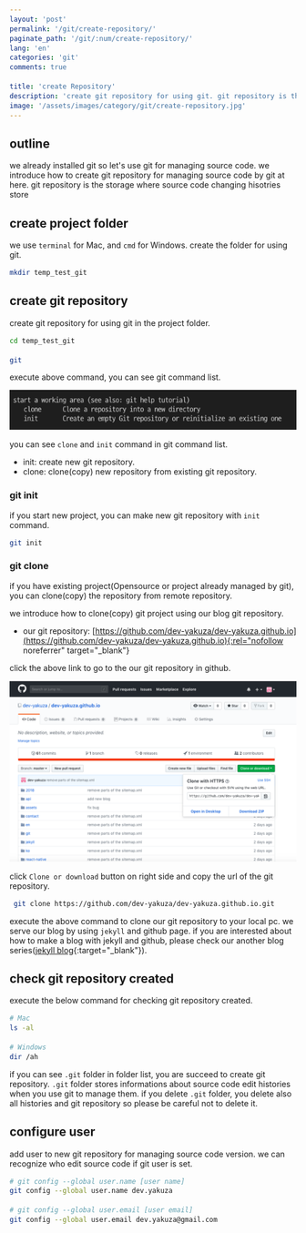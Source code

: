 ```yaml
---
layout: 'post'
permalink: '/git/create-repository/'
paginate_path: '/git/:num/create-repository/'
lang: 'en'
categories: 'git'
comments: true

title: 'create Repository'
description: 'create git repository for using git. git repository is the storage to manage source code version.'
image: '/assets/images/category/git/create-repository.jpg'
---
```


## outline
we already installed git so let's use git for managing source code. we introduce how to create git repository for managing source code by git at here. git repository is the storage where source code changing hisotries store

## create project folder
we use ```terminal``` for Mac, and ```cmd``` for Windows. create the folder for using git.

```bash
mkdir temp_test_git
```
## create git repository
create git repository for using git in the project folder.

```bash
cd temp_test_git

git
```
execute above command, you can see git command list.

![git clone init](/assets/images/category/git/create-repository/clone_init.png)

you can see ```clone``` and ```init``` command in git command list.

- init: create new git repository.
- clone: clone(copy) new repository from existing git repository.

### git init
if you start new project, you can make new git repository with ```init``` command.

```bash
git init
```

### git clone
if you have existing project(Opensource or project already managed by git), you can clone(copy) the repository from remote repository.

we introduce how to clone(copy) git project using our blog git repository.

- our git repository: [https://github.com/dev-yakuza/dev-yakuza.github.io](https://github.com/dev-yakuza/dev-yakuza.github.io){:rel="nofollow noreferrer" target="_blank"}

click the above link to go to the our git repository in github.

![git clone blog](/assets/images/category/git/create-repository/clone.png)

click ```Clone or download``` button on right side and copy the url of the git repository.

```bash
 git clone https://github.com/dev-yakuza/dev-yakuza.github.io.git
```

execute the above command to clone our git repository to your local pc. we serve our blog by using ```jekyll``` and github page. if you are interested about how to make a blog with jekyll and github, please check our another blog series([jekyll blog]({{site.url}}/jekyll/){:target="_blank"}).

## check git repository created
execute the below command for checking git repository created.

```bash
# Mac
ls -al

# Windows
dir /ah
```

if you can see ```.git``` folder in folder list, you are succeed to create git repository. ```.git``` folder stores informations about source code edit histories when you use git to manage them. if you delete ```.git``` folder, you delete also all histories and git repository so please be careful not to delete it.

## configure user
add user to new git repository for managing source code version. we can recognize who edit source code if git user is set.

```bash
# git config --global user.name [user name]
git config --global user.name dev.yakuza

# git config --global user.email [user email]
git config --global user.email dev.yakuza@gmail.com
```